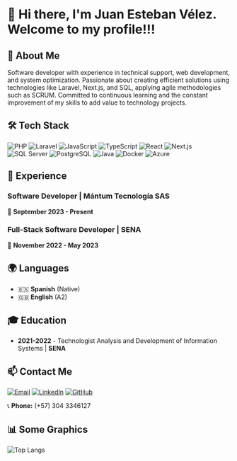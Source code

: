 # 👋 Hi there, I'm Juan Esteban Vélez. Welcome to my profile!!!


## 📖 About Me  
Software developer with experience in technical support, web development, and system optimization. Passionate about creating efficient solutions using technologies like Laravel, Next.js, and SQL, applying agile methodologies such as SCRUM. Committed to continuous learning and the constant improvement of my skills to add value to technology projects.  

## 🛠 Tech Stack  
![PHP](https://img.shields.io/badge/PHP-777BB4?style=for-the-badge&logo=php&logoColor=white)
![Laravel](https://img.shields.io/badge/Laravel-FF2D20?style=for-the-badge&logo=laravel&logoColor=white)
![JavaScript](https://img.shields.io/badge/JavaScript-F7DF1E?style=for-the-badge&logo=javascript&logoColor=black)
![TypeScript](https://img.shields.io/badge/TypeScript-3178C6?style=for-the-badge&logo=typescript&logoColor=white)
![React](https://img.shields.io/badge/React-61DAFB?style=for-the-badge&logo=react&logoColor=black)
![Next.js](https://img.shields.io/badge/Next.js-000000?style=for-the-badge&logo=next.js&logoColor=white)
![SQL Server](https://img.shields.io/badge/SQL_Server-CC2927?style=for-the-badge&logo=microsoft-sql-server&logoColor=white)
![PostgreSQL](https://img.shields.io/badge/PostgreSQL-336791?style=for-the-badge&logo=postgresql&logoColor=white)
![Java](https://img.shields.io/badge/Java-007396?style=for-the-badge&logo=java&logoColor=white)
![Docker](https://img.shields.io/badge/Docker-2496ED?style=for-the-badge&logo=docker&logoColor=white)
![Azure](https://img.shields.io/badge/Azure-0078D4?style=for-the-badge&logo=microsoft-azure&logoColor=white)

## 💼 Experience  
### **Software Developer** | Mántum Tecnología SAS  
📅 **September 2023 - Present**  

### **Full-Stack Software Developer** | SENA
📅 **November 2022 - May 2023**

## 🌍 Languages  
- 🇪🇸 **Spanish** (Native)  
- 🇬🇧 **English** (A2)  

## 🎓 Education  
- **2021-2022** - Technologist Analysis and Development of Information Systems | **SENA**   

## 📫 Contact Me  
[![Email](https://img.shields.io/badge/Email-D14836?style=flat&logo=gmail&logoColor=white)](mailto:juanvelezvanegas237@gmail.com)
[![LinkedIn](https://img.shields.io/badge/LinkedIn-0077B5?style=flat&logo=linkedin&logoColor=white)](https://www.linkedin.com/in/juan-vélez-vanegas-b87821294) [![GitHub](https://img.shields.io/badge/GitHub-181717?style=flat&logo=github&logoColor=white)](https://github.com/juanesvanegas)  

📞 **Phone:** (+57) 304 3346127  

## 📊 Some Graphics

![Top Langs](https://github-readme-stats.vercel.app/api/top-langs/?username=juanesvanegas&layout=compact&theme=radical)